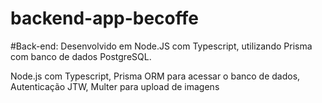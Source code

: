 ﻿# backend-app-becoffe
#Back-end: Desenvolvido em Node.JS com Typescript, utilizando Prisma com banco de dados PostgreSQL.



Node.js com Typescript,
Prisma ORM para acessar o banco de dados,
Autenticação JTW,
Multer para upload de imagens
